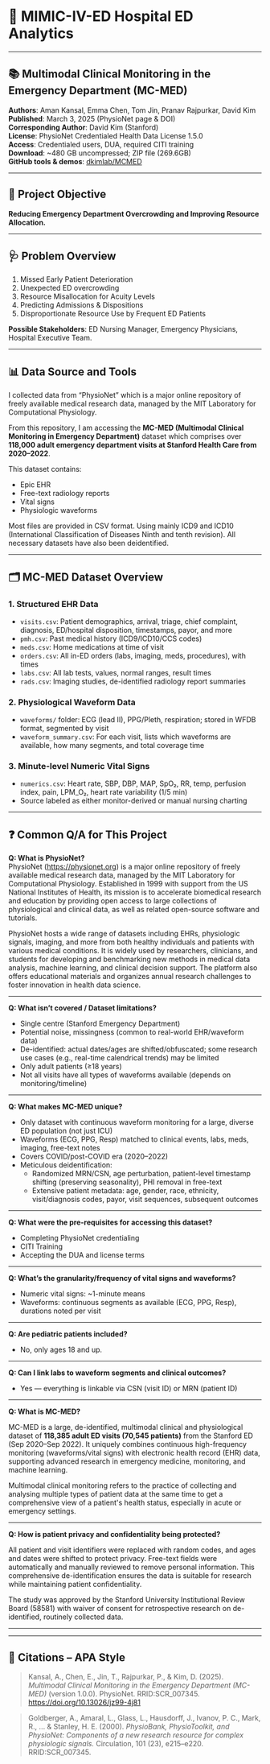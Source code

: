 # 🏥 MIMIC-IV-ED Hospital ED Analytics

---

## 📚 Multimodal Clinical Monitoring in the Emergency Department (MC-MED)

**Authors**: Aman Kansal, Emma Chen, Tom Jin, Pranav Rajpurkar, David Kim  
**Published**: March 3, 2025 (PhysioNet page & DOI)  
**Corresponding Author**: David Kim (Stanford)  
**License**: PhysioNet Credentialed Health Data License 1.5.0  
**Access**: Credentialed users, DUA, required CITI training  
**Download**: ~480 GB uncompressed; ZIP file (269.6GB)  
**GitHub tools & demos**: [dkimlab/MCMED](https://github.com/dkimlab/MCMED)

---

## 🎯 Project Objective

**Reducing Emergency Department Overcrowding and Improving Resource Allocation.**

---

## 🩺 Problem Overview

1. Missed Early Patient Deterioration  
2. Unexpected ED overcrowding  
3. Resource Misallocation for Acuity Levels  
4. Predicting Admissions & Dispositions  
5. Disproportionate Resource Use by Frequent ED Patients

**Possible Stakeholders**: ED Nursing Manager, Emergency Physicians, Hospital Executive Team.

---

## 📊 Data Source and Tools

I collected data from “PhysioNet” which is a major online repository of freely available medical research data, managed by the MIT Laboratory for Computational Physiology.

From this repository, I am accessing the **MC-MED (Multimodal Clinical Monitoring in Emergency Department)** dataset which comprises over **118,000 adult emergency department visits at Stanford Health Care from 2020–2022**.

This dataset contains:
- Epic EHR  
- Free-text radiology reports  
- Vital signs  
- Physiologic waveforms  

Most files are provided in CSV format. Using mainly ICD9 and ICD10 (International Classification of Diseases Ninth and tenth revision). All necessary datasets have also been deidentified.

---

## 🗂 MC-MED Dataset Overview

### 1. Structured EHR Data

- `visits.csv`: Patient demographics, arrival, triage, chief complaint, diagnosis, ED/hospital disposition, timestamps, payor, and more  
- `pmh.csv`: Past medical history (ICD9/ICD10/CCS codes)  
- `meds.csv`: Home medications at time of visit  
- `orders.csv`: All in-ED orders (labs, imaging, meds, procedures), with times  
- `labs.csv`: All lab tests, values, normal ranges, result times  
- `rads.csv`: Imaging studies, de-identified radiology report summaries  

### 2. Physiological Waveform Data

- `waveforms/` folder: ECG (lead II), PPG/Pleth, respiration; stored in WFDB format, segmented by visit  
- `waveform_summary.csv`: For each visit, lists which waveforms are available, how many segments, and total coverage time  

### 3. Minute-level Numeric Vital Signs

- `numerics.csv`: Heart rate, SBP, DBP, MAP, SpO₂, RR, temp, perfusion index, pain, LPM_O₂, heart rate variability (1/5 min)  
- Source labeled as either monitor-derived or manual nursing charting

---

## ❓ Common Q/A for This Project

**Q: What is PhysioNet?**  
PhysioNet (https://physionet.org) is a major online repository of freely available medical research data, managed by the MIT Laboratory for Computational Physiology. Established in 1999 with support from the US National Institutes of Health, its mission is to accelerate biomedical research and education by providing open access to large collections of physiological and clinical data, as well as related open-source software and tutorials.

PhysioNet hosts a wide range of datasets including EHRs, physiologic signals, imaging, and more from both healthy individuals and patients with various medical conditions. It is widely used by researchers, clinicians, and students for developing and benchmarking new methods in medical data analysis, machine learning, and clinical decision support. The platform also offers educational materials and organizes annual research challenges to foster innovation in health data science.

---

**Q: What isn’t covered / Dataset limitations?**

- Single centre (Stanford Emergency Department)  
- Potential noise, missingness (common to real-world EHR/waveform data)  
- De-identified: actual dates/ages are shifted/obfuscated; some research use cases (e.g., real-time calendrical trends) may be limited  
- Only adult patients (≥18 years)  
- Not all visits have all types of waveforms available (depends on monitoring/timeline)

---

**Q: What makes MC-MED unique?**

- Only dataset with continuous waveform monitoring for a large, diverse ED population (not just ICU)  
- Waveforms (ECG, PPG, Resp) matched to clinical events, labs, meds, imaging, free-text notes  
- Covers COVID/post-COVID era (2020–2022)  
- Meticulous deidentification:
  - Randomized MRN/CSN, age perturbation, patient-level timestamp shifting (preserving seasonality), PHI removal in free-text  
  - Extensive patient metadata: age, gender, race, ethnicity, visit/diagnosis codes, payor, visit sequences, subsequent outcomes

---

**Q: What were the pre-requisites for accessing this dataset?**

- Completing PhysioNet credentialing  
- CITI Training  
- Accepting the DUA and license terms  

---

**Q: What’s the granularity/frequency of vital signs and waveforms?**

- Numeric vital signs: ~1-minute means  
- Waveforms: continuous segments as available (ECG, PPG, Resp), durations noted per visit

---

**Q: Are pediatric patients included?**

- No, only ages 18 and up.

---

**Q: Can I link labs to waveform segments and clinical outcomes?**

- Yes — everything is linkable via CSN (visit ID) or MRN (patient ID)

---

**Q: What is MC-MED?**

MC-MED is a large, de-identified, multimodal clinical and physiological dataset of **118,385 adult ED visits (70,545 patients)** from the Stanford ED (Sep 2020–Sep 2022). It uniquely combines continuous high-frequency monitoring (waveforms/vital signs) with electronic health record (EHR) data, supporting advanced research in emergency medicine, monitoring, and machine learning.

Multimodal clinical monitoring refers to the practice of collecting and analysing multiple types of patient data at the same time to get a comprehensive view of a patient's health status, especially in acute or emergency settings.

---

**Q: How is patient privacy and confidentiality being protected?**

All patient and visit identifiers were replaced with random codes, and ages and dates were shifted to protect privacy. Free-text fields were automatically and manually reviewed to remove personal information. This comprehensive de-identification ensures the data is suitable for research while maintaining patient confidentiality.

The study was approved by the Stanford University Institutional Review Board (58581) with waiver of consent for retrospective research on de-identified, routinely collected data.

---

---

## 📑 Citations – APA Style

> Kansal, A., Chen, E., Jin, T., Rajpurkar, P., & Kim, D. (2025). *Multimodal Clinical Monitoring in the Emergency Department (MC-MED)* (version 1.0.0). PhysioNet. RRID:SCR_007345. https://doi.org/10.13026/jz99-4j81

> Goldberger, A., Amaral, L., Glass, L., Hausdorff, J., Ivanov, P. C., Mark, R., ... & Stanley, H. E. (2000). *PhysioBank, PhysioToolkit, and PhysioNet: Components of a new research resource for complex physiologic signals.* Circulation, 101 (23), e215–e220. RRID:SCR_007345.
